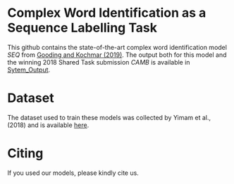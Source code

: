 # Complex Word Identification as a Sequence Labelling Task

This github contains the state-of-the-art complex word identification model *SEQ* from [Gooding and Kochmar (2019)](https://www.aclweb.org/anthology/P19-1109). The output both for this model and the winning 2018 Shared Task submission *CAMB* is available in [Sytem_Output](./System_Output).

# Dataset

The dataset used to train these models was collected by Yimam et al., (2018) and is available [here](https://www.inf.uni-hamburg.de/en/inst/ab/lt/resources/data/complex-word-identification-dataset.html).


# Citing
If you used our models, please kindly cite us.
